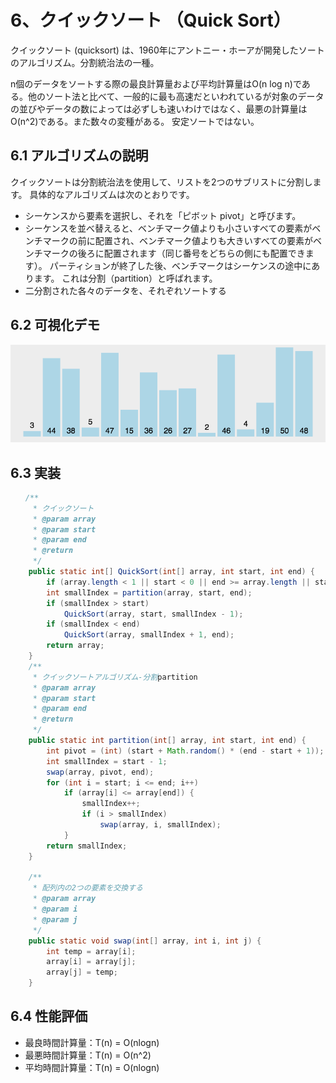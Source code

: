 # 6、クイックソート （Quick Sort）

クイックソート (quicksort) は、1960年にアントニー・ホーアが開発したソートのアルゴリズム。分割統治法の一種。

n個のデータをソートする際の最良計算量および平均計算量はO(n log n)である。他のソート法と比べて、一般的に最も高速だといわれているが対象のデータの並びやデータの数によっては必ずしも速いわけではなく、最悪の計算量はO(n^2)である。また数々の変種がある。 安定ソートではない。

## 6.1 アルゴリズムの説明

クイックソートは分割統治法を使用して、リストを2つのサブリストに分割します。 具体的なアルゴリズムは次のとおりです。

* シーケンスから要素を選択し、それを「ピボット pivot」と呼びます。
* シーケンスを並べ替えると、ベンチマーク値よりも小さいすべての要素がベンチマークの前に配置され、ベンチマーク値よりも大きいすべての要素がベンチマークの後ろに配置されます（同じ番号をどちらの側にも配置できます）。 パーティションが終了した後、ベンチマークはシーケンスの途中にあります。 これは分割（partition）と呼ばれます。
* 二分割された各々のデータを、それぞれソートする

## 6.2 可視化デモ

![](../../../resources/sort/QuickSort.gif)

## 6.3 実装

```java
　　/**
     * クイックソート
     * @param array
     * @param start
     * @param end
     * @return
     */
    public static int[] QuickSort(int[] array, int start, int end) {
        if (array.length < 1 || start < 0 || end >= array.length || start > end) return null;
        int smallIndex = partition(array, start, end);
        if (smallIndex > start)
            QuickSort(array, start, smallIndex - 1);
        if (smallIndex < end)
            QuickSort(array, smallIndex + 1, end);
        return array;
    }
    /**
     * クイックソートアルゴリズム-分割partition
     * @param array
     * @param start
     * @param end
     * @return
     */
    public static int partition(int[] array, int start, int end) {
        int pivot = (int) (start + Math.random() * (end - start + 1));
        int smallIndex = start - 1;
        swap(array, pivot, end);
        for (int i = start; i <= end; i++)
            if (array[i] <= array[end]) {
                smallIndex++;
                if (i > smallIndex)
                    swap(array, i, smallIndex);
            }
        return smallIndex;
    }

    /**
     * 配列内の2つの要素を交換する
     * @param array
     * @param i
     * @param j
     */
    public static void swap(int[] array, int i, int j) {
        int temp = array[i];
        array[i] = array[j];
        array[j] = temp;
    }

```

## 6.4 性能評価
* 最良時間計算量：T(n) = O(nlogn)   
* 最悪時間計算量：T(n) = O(n^2)   
* 平均時間計算量：T(n) = O(nlogn)　
